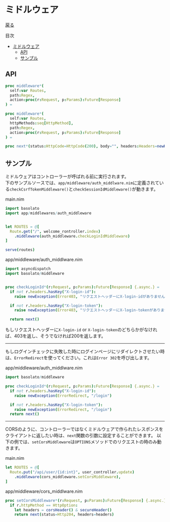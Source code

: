 ミドルウェア
===
[戻る](../../README.md)

目次
<!--ts-->
   * [ミドルウェア](#ミドルウェア)
      * [API](#api)
      * [サンプル](#サンプル)

<!-- Added by: root, at: Wed Jun 15 11:35:37 UTC 2022 -->

<!--te-->

## API
```nim
proc middleware*(
  self:var Routes,
  path:Regex,
  action:proc(r:Request, p:Params):Future[Response]
) =

proc middleware*(
  self:var Routes,
  httpMethods:seq[HttpMethod],
  path:Regex,
  action:proc(r:Request, p:Params):Future[Response]
) =

proc next*(status:HttpCode=HttpCode(200), body="", headers:Headers=newHeaders()):Response =
```

## サンプル
ミドルウェアはコントローラーが呼ばれる前に実行されます。  
下のサンプルソースでは、`app/middleware/auth_middlware.nim`に定義されている`checkCsrfTokenMiddleware()`と`checkSessionIdMiddleware()`が動きます。

main.nim
```nim
import basolato
import app/middlewares/auth_middleware


let ROUTES = @[
  Route.get("/", welcome_rontroller.index)
    .middleware(auth_middleware.checkLoginIdMiddleware)
]

serve(routes)
```

app/middleware/auth_middlware.nim
```nim
import asyncdispatch
import basolato/middleware


proc checkLoginId*(r:Request, p:Params):Future[Response] {.async.} =
  if not r.headers.hasKey("X-login-id"):
    raise newException(Error403, "リクエストヘッダーにX-login-idがありません")

  if not r.headers.hasKey("X-login-token"):
    raise newException(Error403, "リクエストヘッダーにX-login-tokenがありません")

  return next()
```

もしリクエストヘッダーに`X-login-id` or `X-login-token`のどちらかがなければ、403を返し、そうでなければ200を返します。

---

もしログインチェックに失敗した時にログインページにリダイレクトさせたい時は、`ErrorRedirect`を使ってください。これは`Error 302`を呼び出します。

app/middleware/auth_middlware.nim
```nim
import basolato/middleware

proc checkLoginId*(r:Request, p:Params):Future[Response] {.async.} =
  if not r.headers.hasKey("X-login-id"):
    raise newException(ErrorRedirect, "/login")

  if not r.headers.hasKey("X-login-token"):
    raise newException(ErrorRedirect, "/login")
  return next()
```

---

CORSのように、コントローラーではなくミドルウェアで作られたレスポンスをクライアントに返したい時は、`next`関数の引数に設定することができます。
以下の例では、`setCorsMiddleware`は`OPTIONS`メソッドでのリクエストの時のみ動きます。

main.nim
```nim
let ROUTES = @[
  Route.put("/api/user/{id:int}", user_controller.update)
    .middleware(cors_middleware.setCorsMiddleware),
]
```

app/middleware/cors_middlware.nim
```nim
proc setCorsMiddleware*(r:Request, p:Params):Future[Response] {.async.} =
  if r.httpMethod == HttpOption:
    let headers = corsHeader() & secureHeader()
    return next(status=Http204, headers=headers)
```
